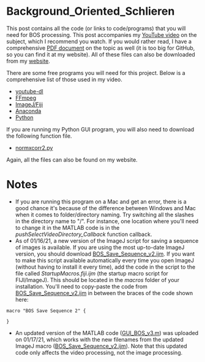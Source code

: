 # Background_Oriented_Schlieren

This post contains all the code (or links to code/programs) that you will need for BOS processing.  This post accompanies my [YouTube video](https://www.youtube.com/watch?v=VCUN59x0LF4) on the subject, which I recommend you watch.  If you would rather read, I have a comprehensive [PDF document](http://www.joshtheengineer.com/2019/10/20/how-to-take-pictures-like-nasa-using-background-oriented-schlieren-bos/) on the topic as well (it is too big for GitHub, so you can find it at my website).  All of these files can also be downloaded from my [website](http://www.joshtheengineer.com/2019/10/20/how-to-take-pictures-like-nasa-using-background-oriented-schlieren-bos/).

There are some free programs you will need for this project.  Below is a comprehensive list of those used in my video.

* [youtube-dl](https://ytdl-org.github.io/youtube-dl/index.html)
* [FFmpeg](https://www.ffmpeg.org/)
* [ImageJ/Fiji](https://fiji.sc/)
* [Anaconda](https://www.anaconda.com/)
* [Python](https://www.python.org/)

If you are running my Python GUI program, you will also need to download the following function file.

* [normxcorr2.py](https://github.com/Sabrewarrior/normxcorr2-python/blob/master/normxcorr2.py)

Again, all the files can also be found on my website.

# Notes

* If you are running this program on a Mac and get an error, there is a good chance it's because of the difference between Windows and Mac when it comes to folder/directory naming.  Try switching all the slashes in the directory name to "/".  For instance, one location where you'll need to change it in the MATLAB code is in the *pushSelectVideoDirectory_Callback* function callback.
* As of 01/16/21, a new version of the ImageJ script for saving a sequence of images is available.  If you are using the most up-to-date ImageJ version, you should download [BOS_Save_Sequence_v2.ijm](./BOS_Save_Sequence_v2.ijm).  If you want to make this script available automatically every time you open ImageJ (without having to install it every time), add the code in the script to the file called *StartupMacros.fiji.ijm* (the startup macro script for FIJI/ImageJ).  This should be located in the *macros* folder of your installation.  You'll need to copy-paste the code from [BOS_Save_Sequence_v2.ijm](./BOS_Save_Sequence_v2.ijm) in between the braces of the code shown here:
```
macro "BOS Save Sequence 2" {

}
```
* An updated version of the MATLAB code ([GUI_BOS_v3.m](./GUI_BOS_v3.m)) was uploaded on 01/17/21, which works with the new filenames from the updated ImageJ macro ([BOS_Save_Sequence_v2.ijm](./BOS_Save_Sequence_v2.ijm)).  Note that this updated code only affects the video processing, not the image processing.
